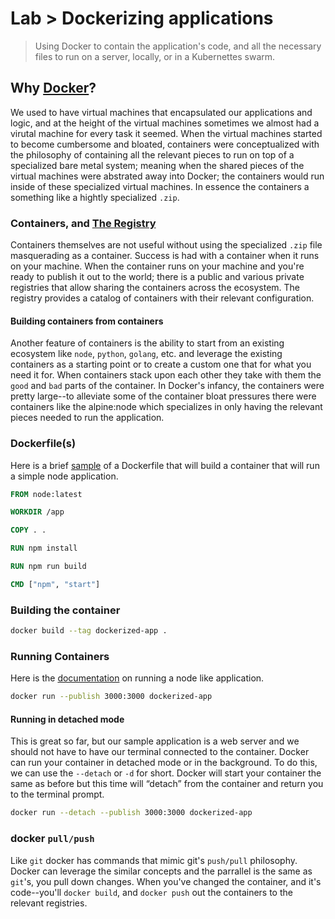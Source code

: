 # Lab > Dockerizing applications

> Using Docker to contain the application's code, and all the necessary files to run on a server, locally, or in a Kubernettes swarm.

## Why [Docker](https://docs.docker.com)?

We used to have virtual machines that encapsulated our applications and logic, and at the height of the virtual machines sometimes we almost had a virutal machine for every task it seemed.  When the virtual machines started to become cumbersome and bloated, containers were conceptualized with the philosophy of containing all the relevant pieces to run on top of a specialized bare metal system; meaning when the shared pieces of the virtual machines were abstrated away into Docker; the containers would run inside of these specialized virtual machines.  In essence the containers a something like a hightly specialized `.zip`.

### Containers, and [The Registry](https://hub.docker.com)

Containers themselves are not useful without using the specialized `.zip` file masquerading as a container.  Success is had with a container when it runs on your machine.  When the container runs on your machine and you're ready to publish it out to the world; there is a public and various private registries that allow sharing the containers across the ecosystem.  The registry provides a catalog of containers with their relevant configuration.

#### Building containers from containers

Another feature of containers is the ability to start from an existing ecosystem like `node`, `python`, `golang`, etc. and leverage the existing containers as a starting point or to create a custom one that for what you need it for. When containers stack upon each other they take with them the `good` and `bad` parts of the container.  In Docker's infancy, the containers were pretty large--to alleviate some of the container bloat pressures there were containers like the alpine:node which specializes in only having the relevant pieces needed to run the application.

### Dockerfile(s)
Here is a brief [sample](examples/nextjs-app/Dockerfile) of a Dockerfile that will build a container that will run a simple node application.

```dockerfile
FROM node:latest

WORKDIR /app

COPY . .

RUN npm install

RUN npm run build

CMD ["npm", "start"]
```

### Building the container

```bash
docker build --tag dockerized-app .
```


### Running Containers

Here is the [documentation](https://docs.docker.com/language/nodejs/run-containers/) on running a node like application. 

```bash
docker run --publish 3000:3000 dockerized-app
```

#### Running in detached mode

This is great so far, but our sample application is a web server and we should not have to have our terminal connected to the container. Docker can run your container in detached mode or in the background. To do this, we can use the `--detach` or `-d` for short. Docker will start your container the same as before but this time will “detach” from the container and return you to the terminal prompt.

```bash
docker run --detach --publish 3000:3000 dockerized-app
```


### docker `pull/push`

Like `git` docker has commands that mimic git's `push/pull` philosophy.  Docker can leverage the similar concepts and the parrallel is the same as `git`'s, you pull down changes.  When you've changed the container, and it's code--you'll `docker build`, and `docker push` out the containers to the relevant registries.